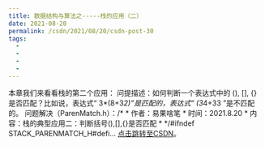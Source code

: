 ```yaml
---
title: 数据结构与算法之-----栈的应用（二）
date: 2021-08-20
permalink: /csdn/2021/08/20/csdn-post-30
tags:
  - 
  - 
  - 
  - 
---
```


本章我们来看看栈的第二个应用：    问提描述：如何判断一个表达式中的 (), [], {} 是否匹配？比如说，表达式“ 3*(8+3*2)”是匹配的，表达式“ (3*4+33 ”是不匹配的。    问题解决（ParenMatch.h）：/* * 作者：易果啥笔 * 时间：2021.8.20 * 内容：栈的典型应用二：判断括号(),[],{}是否匹配 * */#ifndef STACK_PARENMATCH_H#defi... [点击跳转至CSDN](https://blog.csdn.net/sixibiheye/article/details/119818342)。